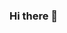 ### Hi there 👋

<!--
**MaheswaraKaindra/MaheswaraKaindra** is a ✨ _special_ ✨ repository because its `README.md` (this file) appears on your GitHub profile.

Here are some ideas to get you started:

- 🔭 I’m currently studying at Institut Teknologi Bandung

- 📫 How to reach me: 
  - Instagram : @kaindr4
  - E-Mail : maheswarakaindra11@gmail.com
- 😄 Pronouns: He / Him
